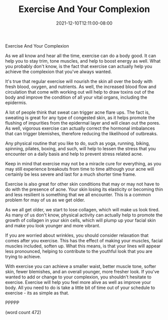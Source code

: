 ﻿---
title: "Exercise And Your Complexion"
date: 2021-12-10T12:11:00-08:00
description: "Exercise Tips for Web Success"
featured_image: "/images/Exercise.jpg"
tags: ["Exercise"]
---

Exercise And Your Complexion

As we all know and hear all the time, exercise can
do a body good.  It can help you to stay trim, tone
muscles, and help to boost energy as well.  What
you probably don't know, is the fact that exercise
can actually help you achieve the complexion that
you've always wanted.

It's true that regular exercise will nourish the 
skin all over the body with fresh blood, oxygen, and
nutrients.  As well, the increased blood flow and 
circulation that come with working out will help 
to draw toxins out of the body and improve the
condition of all your vital organs, including the
epidermis.

A lot of people think that sweat can trigger acne
flare ups.  The fact is, sweating is great for any
type of congested skin, as it helps promote the 
flushing of impurities from the epidermal layer and
will clean out the pores.  As well, vigorous 
exercise can actually correct the hormonal imbalances
that can trigger blemishes, therefore reducing the
likelihood of outbreaks.

Any physical routine that you like to do, such as
yoga, running, biking, spinning, pilates, boxing,
and such, will help to lessen the stress that you
encounter on a daily basis and help to prevent
stress related acne.

Keep in mind that exercise may not be a miracle
cure for everything, as you may still experience
breakouts from time to time although your acne
will certainly be less severe and last for a much
shorter time frame.

Exercise is also great for other skin conditions 
that may or may not have to do with the presence of
acne. Your skin losing its elasticity or becoming
thin and less resilient is something that we all
encounter.  This is a common problem for may of
us as we get older.

As we all get older, we start to lose collagen,
which will make us look tired.  As many of us 
don't know, physical activity can actually help to
promote the growth of collagen in your skin cells,
which will plump up your facial skin and make
you look younger and more vibrant.

If you are worried about wrinkles, you should 
consider relaxation that comes after you exercise.
This has the effect of making your muscles, facial
muscles included, soften up.  What this means,
is that your lines will appear less pronounced,
helping to contribute to the youthful look that
you are trying to achieve.

With exercise you can achieve a smaller waist,
better muscle tone, softer skin, fewer blemishes,
and an overall younger, more fresher look.  If
you've wanted to add or change to your complexion,
you shouldn't hesitate to exercise.  Exercise
will help you feel more alive as well as improve
your body.  All you need to do is take a little
bit of time out of your schedule to exercise -
its as simple as that.

PPPPP

(word count 472)
